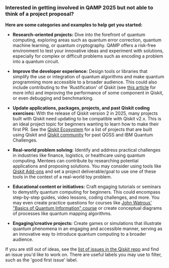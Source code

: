 ### Interested in getting involved in QAMP 2025 but not able to think of a project proposal?

**Here are some categories and examples to help get you started:**

- **Research-oriented projects:** Dive into the forefront of quantum computing, exploring areas such as quantum error correction, quantum machine learning, or quantum cryptography. QAMP offers a risk-free environment to test your innovative ideas and experiment with solutions, especially for complex or difficult problems such as encoding a problem into a quantum circuit.

- **Improve the developer experience:** Design tools or libraries that simplify the use or integration of quantum algorithms and make quantum programming more accessible to a broader audience. This could also include contributing to the 'Rustification' of Qiskit (see [this article](https://medium.com/qiskit/new-weve-started-using-rust-in-qiskit-for-better-performance-a3676433ca8c) for more info) and improving the performance of some component in Qiskit, or even debugging and benchmarking. 

- **Update applications, packages, projects, and past Qiskit coding exercises:** With the release of Qiskit version 2 in 2025, many projects built with Qiskit need updating to be compatible with Qiskit v2.x. This is an ideal project topic for beginners wanting to learn how to make their first PR. See the [Qiskit Ecosystem](https://www.ibm.com/quantum/ecosystem) for a list of projects that are built using Qiskit and [Qiskit community](https://github.com/qiskit-community) for past QGSS and IBM Quantum Challenges.

- **Real-world problem solving:** Identify and address practical challenges in industries like finance, logistics, or healthcare using quantum computing. Mentees can contribute by researching potential applications and proposing solutions. You may consider using tools like [Qiskit Add-ons](https://quantum.cloud.ibm.com/docs/en/guides/addons) and set a project deliverable/goal to use one of these tools in the context of a real-world toy problem.

- **Educational content or initiatives:** Craft engaging tutorials or seminars to demystify quantum computing for beginners. This could encompass step-by-step guides, video lessons, coding challenges, and more. You may even create practice questions for courses like [John Watrous' "Basics of Quantum Information" course](https://learning.quantum.ibm.com/course/basics-of-quantum-information) or create conceptual diagrams of processes like quantum mapping algorithms.

- **Engaging/creative projects:** Create games or simulations that illustrate quantum phenomena in an engaging and accessible manner, serving as an innovative way to introduce quantum computing to a broader audience.

If you are still out of ideas, see the [list of issues in the Qiskit repo](https://github.com/Qiskit/qiskit/issues) and find an issue you'd like to work on. There are useful labels you may use to filter, such as the 'good first issue' label.
